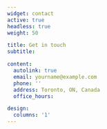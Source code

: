 ```yaml
---
widget: contact
active: true
headless: true
weight: 50

title: Get in touch
subtitle:

content:
  autolink: true
  email: yourname@example.com
  phone: ''
  address: Toronto, ON, Canada
  office_hours: 

design:
  columns: '1'
---
```


